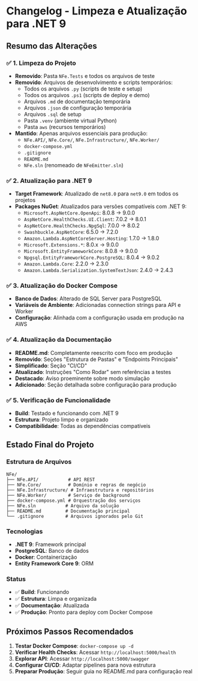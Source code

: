 # Changelog - Limpeza e Atualização para .NET 9

## Resumo das Alterações

### ✅ 1. Limpeza do Projeto
- **Removido**: Pasta `NFe.Tests` e todos os arquivos de teste
- **Removido**: Arquivos de desenvolvimento e scripts temporários:
  - Todos os arquivos `.py` (scripts de teste e setup)
  - Todos os arquivos `.ps1` (scripts de deploy e demo)
  - Arquivos `.md` de documentação temporária
  - Arquivos `.json` de configuração temporária
  - Arquivos `.sql` de setup
  - Pasta `.venv` (ambiente virtual Python)
  - Pasta `aws` (recursos temporários)
- **Mantido**: Apenas arquivos essenciais para produção:
  - `NFe.API/`, `NFe.Core/`, `NFe.Infrastructure/`, `NFe.Worker/`
  - `docker-compose.yml`
  - `.gitignore`
  - `README.md`
  - `NFe.sln` (renomeado de `NFeEmitter.sln`)

### ✅ 2. Atualização para .NET 9
- **Target Framework**: Atualizado de `net8.0` para `net9.0` em todos os projetos
- **Packages NuGet**: Atualizados para versões compatíveis com .NET 9:
  - `Microsoft.AspNetCore.OpenApi`: 8.0.8 → 9.0.0
  - `AspNetCore.HealthChecks.UI.Client`: 7.0.2 → 8.0.1
  - `AspNetCore.HealthChecks.NpgSql`: 7.0.0 → 8.0.2
  - `Swashbuckle.AspNetCore`: 6.5.0 → 7.2.0
  - `Amazon.Lambda.AspNetCoreServer.Hosting`: 1.7.0 → 1.8.0
  - `Microsoft.Extensions.*`: 8.0.x → 9.0.0
  - `Microsoft.EntityFrameworkCore`: 8.0.8 → 9.0.0
  - `Npgsql.EntityFrameworkCore.PostgreSQL`: 8.0.4 → 9.0.2
  - `Amazon.Lambda.Core`: 2.2.0 → 2.3.0
  - `Amazon.Lambda.Serialization.SystemTextJson`: 2.4.0 → 2.4.3

### ✅ 3. Atualização do Docker Compose
- **Banco de Dados**: Alterado de SQL Server para PostgreSQL
- **Variáveis de Ambiente**: Adicionadas connection strings para API e Worker
- **Configuração**: Alinhada com a configuração usada em produção na AWS

### ✅ 4. Atualização da Documentação
- **README.md**: Completamente reescrito com foco em produção
- **Removido**: Seções "Estrutura de Pastas" e "Endpoints Principais"
- **Simplificado**: Seção "CI/CD"
- **Atualizado**: Instruções "Como Rodar" sem referências a testes
- **Destacado**: Aviso proeminente sobre modo simulação
- **Adicionado**: Seção detalhada sobre configuração para produção

### ✅ 5. Verificação de Funcionalidade
- **Build**: Testado e funcionando com .NET 9
- **Estrutura**: Projeto limpo e organizado
- **Compatibilidade**: Todas as dependências compatíveis

## Estado Final do Projeto

### Estrutura de Arquivos
```
NFe/
├── NFe.API/           # API REST
├── NFe.Core/          # Domínio e regras de negócio
├── NFe.Infrastructure/ # Infraestrutura e repositórios
├── NFe.Worker/        # Serviço de background
├── docker-compose.yml # Orquestração dos serviços
├── NFe.sln           # Arquivo da solução
├── README.md         # Documentação principal
└── .gitignore        # Arquivos ignorados pelo Git
```

### Tecnologias
- **.NET 9**: Framework principal
- **PostgreSQL**: Banco de dados
- **Docker**: Containerização
- **Entity Framework Core 9**: ORM

### Status
- ✅ **Build**: Funcionando
- ✅ **Estrutura**: Limpa e organizada
- ✅ **Documentação**: Atualizada
- ✅ **Produção**: Pronto para deploy com Docker Compose

## Próximos Passos Recomendados

1. **Testar Docker Compose**: `docker-compose up -d`
2. **Verificar Health Checks**: Acessar `http://localhost:5000/health`
3. **Explorar API**: Acessar `http://localhost:5000/swagger`
4. **Configurar CI/CD**: Adaptar pipelines para nova estrutura
5. **Preparar Produção**: Seguir guia no README.md para configuração real